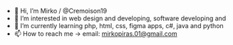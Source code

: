 - 👋 Hi, I’m Mirko / @Cremoison19
- 👀 I’m interested in web design and developing, software developing and 
- 🌱 I’m currently learning php, html, css, figma apps, c#, java and python
- 📫 How to reach me -> email: mirkopiras.01@gmail.com

<!---
Cremoison19/Cremoison19 is a ✨ special ✨ repository because its `README.md` (this file) appears on your GitHub profile.
You can click the Preview link to take a look at your changes.
--->
